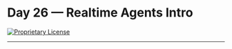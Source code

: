 # Day 26 — Realtime Agents Intro

[![Proprietary License](https://img.shields.io/badge/license-proprietary-red.svg)](../LICENSE)

---

